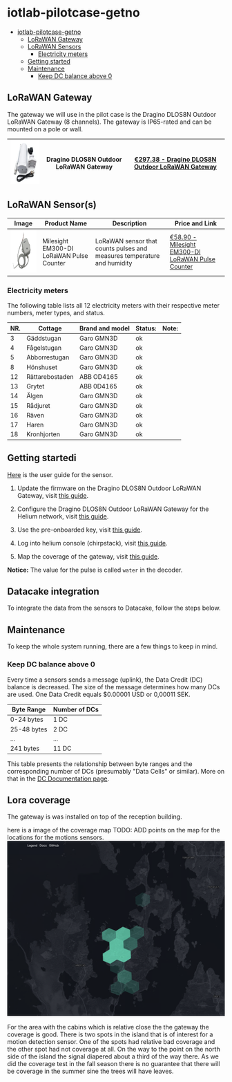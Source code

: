 # iotlab-pilotcase-getno

- [iotlab-pilotcase-getno](#iotlab-pilotcase-getno)
  - [LoRaWAN Gateway](#lorawan-gateway)
  - [LoRaWAN Sensors](#lorawan-sensors)
    - [Electricity meters](#electricity-meters)
  - [Getting started](#getting-started)
  - [Maintenance](#maintenance)
    - [Keep DC balance above 0](#keep-dc-balance-above-0)

## LoRaWAN Gateway

The gateway we will use in the pilot case is the Dragino DLOS8N Outdoor LoRaWAN Gateway (8 channels). The gateway is IP65-rated and can be mounted on a pole or wall.

| <img src="images/lorawan_gateway.png" width="145" height="100"> | Dragino DLOS8N Outdoor LoRaWAN Gateway | [€297.38 - Dragino DLOS8N Outdoor LoRaWAN Gateway](https://iot-shop.de/en/shop/dragino-dlos8n-outdoor-lorawan-gateway-5841?category=7&search=LoRaWAN+Gateway#attr=17051,20022,6145,20023,14699) |
| --------------------------------------------------------------- | -------------------------------------- | ----------------------------------------------------------------------------------------------------------------------------------------------------------------------------------------------- |

## LoRaWAN Sensor(s)

| Image                                                 | Product Name                             | Description                                                             | Price and Link                                                                                                                                                                                         |
| ----------------------------------------------------- | ---------------------------------------- | ----------------------------------------------------------------------- | ------------------------------------------------------------------------------------------------------------------------------------------------------------------------------------------------------ |
| <img src="images/EM300.png" width="145" height="100"> | Milesight EM300-DI LoRaWAN Pulse Counter | LoRaWAN sensor that counts pulses and measures temperature and humidity | [€58.90 - Milesight EM300-DI LoRaWAN Pulse Counter](https://iot-shop.de/en/shop/mil-em300-di-milesight-em300-di-lorawan-pulse-counter-6132#attr=22806,19024,19025,19019,19020,19021,19022,19653,14871) |

### Electricity meters

The following table lists all 12 electricity meters with their respective meter numbers, meter types, and status.

| NR. | Cottage         | Brand and model | Status: | Note: |
| --- | --------------- | --------------- | ------- | ----- |
| 3   | Gäddstugan      | Garo GMN3D      | ok      |       |
| 4   | Fågelstugan     | Garo GMN3D      | ok      |       |
| 5   | Abborrestugan   | Garo GMN3D      | ok      |       |
| 8   | Hönshuset       | Garo GMN3D      | ok      |       |
| 12  | Rättarebostaden | ABB OD4165      | ok      |       |
| 13  | Grytet          | ABB 0D4165      | ok      |       |
| 14  | Älgen           | Garo GMN3D      | ok      |       |
| 15  | Rådjuret        | Garo GMN3D      | ok      |       |
| 16  | Räven           | Garo GMN3D      | ok      |       |
| 17  | Haren           | Garo GMN3D      | ok      |       |
| 18  | Kronhjorten     | Garo GMN3D      | ok      |       |

## Getting startedi

[Here](https://resource.milesight.com/milesight/iot/document/em300-series-user-guide-en.pdf) is the user guide for the sensor.

1. Update the firmware on the Dragino DLOS8N Outdoor LoRaWAN Gateway, visit [this guide](md/firmware.md).

2. Configure the Dragino DLOS8N Outdoor LoRaWAN Gateway for the Helium network, visit [this guide](md/helium.md).

3. Use the pre-onboarded key, visit [this guide](md/pre-onboarded.md).

4. Log into helium console (chirpstack), visit [this guide](md/console.md).

5. Map the coverage of the gateway, visit [this guide](md/coverage.md).

**Notice:** The value for the pulse is called `water` in the decoder.

## Datacake integration

To integrate the data from the sensors to Datacake, follow the steps below.

## Maintenance

To keep the whole system running, there are a few things to keep in mind.

### Keep DC balance above 0

Every time a sensors sends a message (uplink), the Data Credit (DC) balance is decreased. The size of the message determines how many DCs are used. One Data Credit equals $0.00001 USD or 0,00011 SEK.

| Byte Range  | Number of DCs |
| ----------- | ------------- |
| 0-24 bytes  | 1 DC          |
| 25-48 bytes | 2 DC          |
| ...         | ...           |
| 241 bytes   | 11 DC         |

This table presents the relationship between byte ranges and the corresponding number of DCs (presumably "Data Cells" or similar). More on that in the [DC Documentation page](https://docs.helium.com/tokens/data-credit/).

## Lora coverage

The gateway is was installed on top of the reception building.

here is a image of the coverage map
TODO: ADD points on the map for the locations for the motions sensors.
![coverage map](images/covrage_map.png)

For the area with the cabins which is relative close the the gateway the coverage is good.
There is two spots in the island that is of interest for a motion detection sensor. One of the spots had relative bad coverage and the other spot had not coverage at all. On the way to the point on the north side of the island the signal diapered about a third of the way there. As we did the coverage test in the fall season there is no guarantee that there will be coverage in the summer sine the trees will have leaves.
